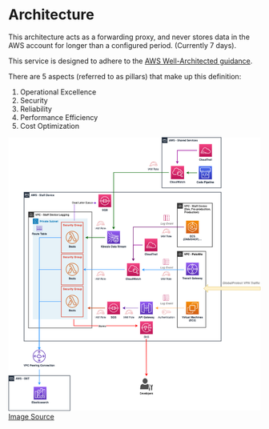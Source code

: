 
# Architecture

This architecture acts as a forwarding proxy, and never stores data in the AWS account for longer than a configured period. (Currently 7 days).

This service is designed to adhere to the [AWS Well-Architected guidance](https://aws.amazon.com/architecture/well-architected/?wa-lens-whitepapers.sort-by=item.additionalFields.sortDate&wa-lens-whitepapers.sort-order=desc).

There are 5 aspects (referred to as pillars) that make up this definition:

  1. Operational Excellence 
  2. Security
  3. Reliability
  4. Performance Efficiency
  5. Cost Optimization

![architecture](diagrams/architecture.png)
[Image Source](diagrams/architecture.drawio)
